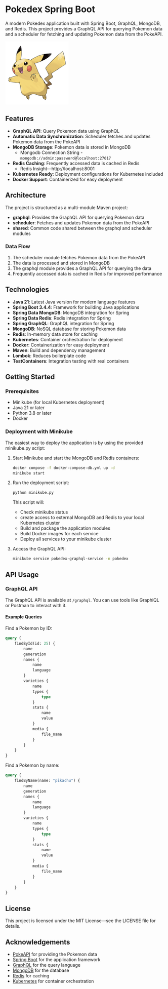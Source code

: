 # Pokedex Spring Boot

A modern Pokedex application built with Spring Boot, GraphQL, MongoDB, and Redis. This project provides a GraphQL API
for querying Pokemon data and a scheduler for fetching and updating Pokemon data from the PokeAPI.

<img src="https://raw.githubusercontent.com/PokeAPI/sprites/master/sprites/pokemon/other/official-artwork/25.png" alt="pikachu" width="200"/>

## Features

- **GraphQL API**: Query Pokemon data using GraphQL
- **Automatic Data Synchronization**: Scheduler fetches and updates Pokemon data from the PokeAPI
- **MongoDB Storage**: Pokemon data is stored in MongoDB
    - Mongodb Connection String - `mongodb://admin:password@localhost:27017`
- **Redis Caching**: Frequently accessed data is cached in Redis
    - Redis Insight—http://localhost:8001
- **Kubernetes Ready**: Deployment configurations for Kubernetes included
- **Docker Support**: Containerized for easy deployment

## Architecture

The project is structured as a multi-module Maven project:

- **graphql**: Provides the GraphQL API for querying Pokemon data
- **scheduler**: Fetches and updates Pokemon data from the PokeAPI
- **shared**: Common code shared between the graphql and scheduler modules

### Data Flow

1. The scheduler module fetches Pokemon data from the PokeAPI
2. The data is processed and stored in MongoDB
3. The graphql module provides a GraphQL API for querying the data
4. Frequently accessed data is cached in Redis for improved performance

## Technologies

- **Java 21**: Latest Java version for modern language features
- **Spring Boot 3.4.4**: Framework for building Java applications
- **Spring Data MongoDB**: MongoDB integration for Spring
- **Spring Data Redis**: Redis integration for Spring
- **Spring GraphQL**: GraphQL integration for Spring
- **MongoDB**: NoSQL database for storing Pokemon data
- **Redis**: In-memory data store for caching
- **Kubernetes**: Container orchestration for deployment
- **Docker**: Containerization for easy deployment
- **Maven**: Build and dependency management
- **Lombok**: Reduces boilerplate code
- **TestContainers**: Integration testing with real containers

## Getting Started

### Prerequisites

- Minikube (for local Kubernetes deployment)
- Java 21 or later
- Python 3.8 or later
- Docker

### Deployment with Minikube

The easiest way to deploy the application is by using the provided minikube.py script:

1. Start Minikube and start the MongoDB and Redis containers:
   ```bash
   docker compose -f docker-compose-db.yml up -d
   minikube start
   ```

2. Run the deployment script:
   ```bash
   python minikube.py
   ```

   This script will:

    - Check minikube status
    - create access to external MongoDB and Redis to your local Kubernetes cluster
    - Build and package the application modules
    - Build Docker images for each service
    - Deploy all services to your minikube cluster

3. Access the GraphQL API:
   ```bash
   minikube service pokedex-graphql-service -n pokedex
   ```

## API Usage

### GraphQL API

The GraphQL API is available at `/graphql`. You can use tools like GraphiQL or Postman to interact with it.

#### Example Queries

Find a Pokemon by ID:

```graphql
query {
    findById(id: 25) {
        name
        generation
        names {
            name
            language
        }
        varieties {
            name
            types {
                type
            }
            stats {
                name
                value
            }
            media {
                file_name
            }
        }
    }
}
```

Find a Pokemon by name:

```graphql
query {
    findByName(name: "pikachu") {
        name
        generation
        names {
            name
            language
        }
        varieties {
            name
            types {
                type
            }
            stats {
                name
                value
            }
            media {
                file_name
            }
        }
    }
}
```

## License

This project is licensed under the MIT License—see the LICENSE file for details.

## Acknowledgements

- [PokeAPI](https://pokeapi.co/) for providing the Pokemon data
- [Spring Boot](https://spring.io/projects/spring-boot) for the application framework
- [GraphQL](https://graphql.org/) for the query language
- [MongoDB](https://www.mongodb.com/) for the database
- [Redis](https://redis.io/) for caching
- [Kubernetes](https://kubernetes.io/) for container orchestration
